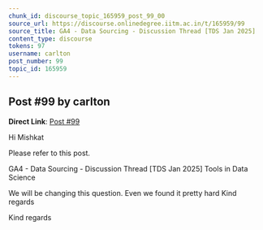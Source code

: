 ```yaml
---
chunk_id: discourse_topic_165959_post_99_00
source_url: https://discourse.onlinedegree.iitm.ac.in/t/165959/99
source_title: GA4 - Data Sourcing - Discussion Thread [TDS Jan 2025]
content_type: discourse
tokens: 97
username: carlton
post_number: 99
topic_id: 165959
---
```


## Post #99 by carlton

**Direct Link**: [Post #99](https://discourse.onlinedegree.iitm.ac.in/t/165959/99)

Hi Mishkat

Please refer to this post.

GA4 - Data Sourcing - Discussion Thread [TDS Jan 2025] Tools in Data Science
 
 [Quote]: 
 @JoelJeffrey 
We will be changing this question. Even we found it pretty hard 
Kind regards

Kind regards
